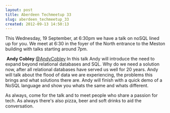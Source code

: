 ```yaml
---
layout: post
title: Aberdeen Techmeetup 33
slug: aberdeen_techmeetup_33
created: 2012-09-13 14:50:13
---
```


This Wednesday, 19 September, at 6:30pm we have a talk on noSQL  lined up for you. We meet at 6:30 in the foyer of the North entrance to the Meston building with talks starting around 7pm.

&nbsp;<b>Andy Cobley</b> <a href="https://fr.twitter.com/AndyCobley">@AndyCobley</a>
In this talk Andy will introduce the need to expand beyond relational databases and SQL.  Why do we need a solution now, after all relational databases have served  us well for 20 years.  Andy will talk about the flood of data we are experiencing, the problems this brings and what solutions there are.  Andy will finish with a quick demo of a NoSQL language and show you whats the same and whats different.

As always, come for the talk and to meet people who share a passion for tech. As always there's also pizza, beer and soft drinks to aid the conversation.

